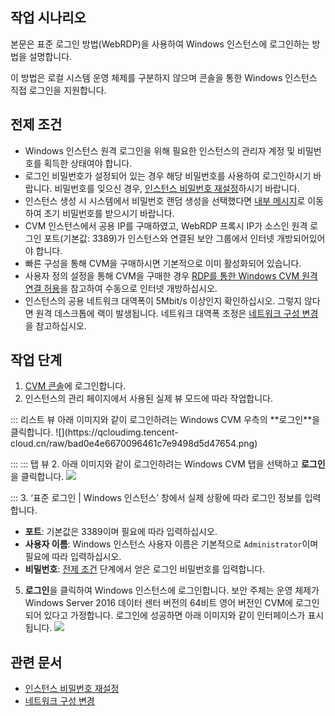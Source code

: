 ## 작업 시나리오
본문은 표준 로그인 방법(WebRDP)을 사용하여 Windows 인스턴스에 로그인하는 방법을 설명합니다. 

<dx-alert infotype="explain" title="">
이 방법은 로컬 시스템 운영 체제를 구분하지 않으며 콘솔을 통한 Windows 인스턴스 직접 로그인을 지원합니다.
</dx-alert>



## 전제 조건[](id:Prerequisites)
- Windows 인스턴스 원격 로그인을 위해 필요한 인스턴스의 관리자 계정 및 비밀번호를 획득한 상태여야 합니다.
 - 로그인 비밀번호가 설정되어 있는 경우 해당 비밀번호를 사용하여 로그인하시기 바랍니다. 비밀번호를 잊으신 경우, [인스턴스 비밀번호 재설정](https://intl.cloud.tencent.com/document/product/213/16566)하시기 바랍니다.
 - 인스턴스 생성 시 시스템에서 비밀번호 랜덤 생성을 선택했다면 [내부 메시지](https://console.cloud.tencent.com/message)로 이동하여 초기 비밀번호를 받으시기 바랍니다.
- CVM 인스턴스에서 공용 IP를 구매하였고, WebRDP 프록시 IP가 소스인 원격 로그인 포트(기본값: 3389)가 인스턴스와 연결된 보안 그룹에서 인터넷 개방되어있어야 합니다.
 - 빠른 구성을 통해 CVM을 구매하시면 기본적으로 이미 활성화되어 있습니다.
 - 사용자 정의 설정을 통해 CVM을 구매한 경우 [RDP를 통한 Windows CVM 원격 연결 허용](https://intl.cloud.tencent.com/document/product/213/32369)을 참고하여 수동으로 인터넷 개방하십시오.
- 인스턴스의 공용 네트워크 대역폭이 5Mbit/s 이상인지 확인하십시오. 그렇지 않다면 원격 데스크톱에 랙이 발생됩니다. 네트워크 대역폭 조정은 [네트워크 구성 변경](https://intl.cloud.tencent.com/document/product/213/15517)을 참고하십시오.


## 작업 단계

1. [CVM 콘솔](https://console.cloud.tencent.com/cvm/index)에 로그인합니다.
2. 인스턴스의 관리 페이지에서 사용된 실제 뷰 모드에 따라 작업합니다.
<dx-tabs>
::: 리스트 뷰
아래 이미지와 같이 로그인하려는 Windows CVM 우측의 **로그인**을 클릭합니다.
![](https://qcloudimg.tencent-cloud.cn/raw/bad0e4e6670096461c7e9498d5d47654.png)

:::
::: 탭 뷰
2. 아래 이미지와 같이 로그인하려는 Windows CVM 탭을 선택하고 **로그인**을 클릭합니다.
![](https://qcloudimg.tencent-cloud.cn/raw/2cdbf7a52ed228109fd1bc55a6ed1d6c.png)

:::
</dx-tabs>
3. ‘표준 로그인 | Windows 인스턴스’ 창에서 실제 상황에 따라 로그인 정보를 입력합니다.
 - **포트**: 기본값은 3389이며 필요에 따라 입력하십시오.
 - **사용자 이름**: Windows 인스턴스 사용자 이름은 기본적으로 `Administrator`이며 필요에 따라 입력하십시오.
 - **비밀번호**: [전제 조건](#Prerequisites) 단계에서 얻은 로그인 비밀번호를 입력합니다.
5. **로그인**을 클릭하여 Windows 인스턴스에 로그인합니다.
보안 주체는 운영 체제가 Windows Server 2016 데이터 센터 버전의 64비트 영어 버전인 CVM에 로그인되어 있다고 가정합니다. 로그인에 성공하면 아래 이미지와 같이 인터페이스가 표시됩니다.
![](https://main.qcloudimg.com/raw/60abc6a9f51ae33ea95aa11edc53e009.jpg)


## 관련 문서
- [인스턴스 비밀번호 재설정](https://intl.cloud.tencent.com/document/product/213/16566)
- [네트워크 구성 변경](https://intl.cloud.tencent.com/document/product/213/15517)

